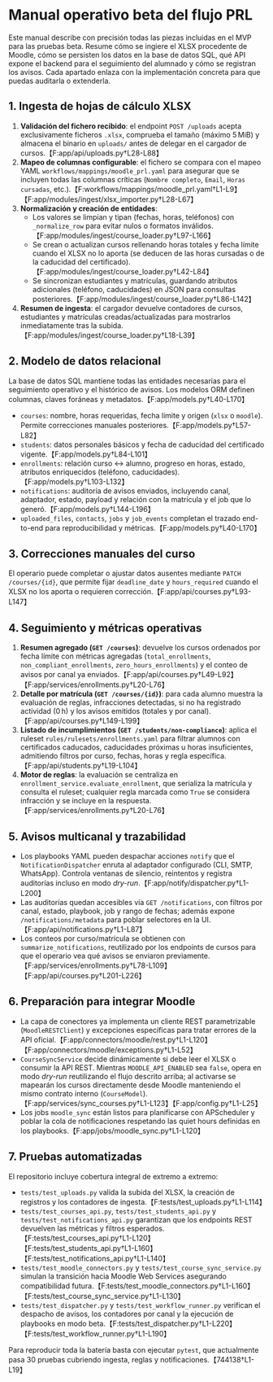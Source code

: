 # Manual operativo beta del flujo PRL

Este manual describe con precisión todas las piezas incluidas en el MVP para las pruebas beta. Resume cómo se ingiere el XLSX procedente de Moodle, cómo se persisten los datos en la base de datos SQL, qué API expone el backend para el seguimiento del alumnado y cómo se registran los avisos. Cada apartado enlaza con la implementación concreta para que puedas auditarla o extenderla.

## 1. Ingesta de hojas de cálculo XLSX

1. **Validación del fichero recibido**: el endpoint `POST /uploads` acepta exclusivamente ficheros `.xlsx`, comprueba el tamaño (máximo 5 MiB) y almacena el binario en `uploads/` antes de delegar en el cargador de cursos.【F:app/api/uploads.py†L28-L88】
2. **Mapeo de columnas configurable**: el fichero se compara con el mapeo YAML `workflows/mappings/moodle_prl.yaml` para asegurar que se incluyen todas las columnas críticas (`Nombre completo`, `Email`, `Horas cursadas`, etc.).【F:workflows/mappings/moodle_prl.yaml†L1-L9】【F:app/modules/ingest/xlsx_importer.py†L28-L67】
3. **Normalización y creación de entidades**:
   - Los valores se limpian y tipan (fechas, horas, teléfonos) con `_normalize_row` para evitar nulos o formatos inválidos.【F:app/modules/ingest/course_loader.py†L97-L166】
   - Se crean o actualizan cursos rellenando horas totales y fecha límite cuando el XLSX no lo aporta (se deducen de las horas cursadas o de la caducidad del certificado).【F:app/modules/ingest/course_loader.py†L42-L84】
   - Se sincronizan estudiantes y matrículas, guardando atributos adicionales (teléfono, caducidades) en JSON para consultas posteriores.【F:app/modules/ingest/course_loader.py†L86-L142】
4. **Resumen de ingesta**: el cargador devuelve contadores de cursos, estudiantes y matrículas creadas/actualizadas para mostrarlos inmediatamente tras la subida.【F:app/modules/ingest/course_loader.py†L18-L39】

## 2. Modelo de datos relacional

La base de datos SQL mantiene todas las entidades necesarias para el seguimiento operativo y el histórico de avisos. Los modelos ORM definen columnas, claves foráneas y metadatos.【F:app/models.py†L40-L170】

- `courses`: nombre, horas requeridas, fecha límite y origen (`xlsx` o `moodle`). Permite correcciones manuales posteriores.【F:app/models.py†L57-L82】
- `students`: datos personales básicos y fecha de caducidad del certificado vigente.【F:app/models.py†L84-L101】
- `enrollments`: relación curso ↔ alumno, progreso en horas, estado, atributos enriquecidos (teléfono, caducidades).【F:app/models.py†L103-L132】
- `notifications`: auditoría de avisos enviados, incluyendo canal, adaptador, estado, payload y relación con la matrícula y el job que lo generó.【F:app/models.py†L144-L196】
- `uploaded_files`, `contacts`, `jobs` y `job_events` completan el trazado end-to-end para reproducibilidad y métricas.【F:app/models.py†L40-L170】

## 3. Correcciones manuales del curso

El operario puede completar o ajustar datos ausentes mediante `PATCH /courses/{id}`, que permite fijar `deadline_date` y `hours_required` cuando el XLSX no los aporta o requieren corrección.【F:app/api/courses.py†L93-L147】

## 4. Seguimiento y métricas operativas

1. **Resumen agregado (`GET /courses`)**: devuelve los cursos ordenados por fecha límite con métricas agregadas (`total_enrollments`, `non_compliant_enrollments`, `zero_hours_enrollments`) y el conteo de avisos por canal ya enviados.【F:app/api/courses.py†L49-L92】【F:app/services/enrollments.py†L20-L76】
2. **Detalle por matrícula (`GET /courses/{id}`)**: para cada alumno muestra la evaluación de reglas, infracciones detectadas, si no ha registrado actividad (0 h) y los avisos emitidos (totales y por canal).【F:app/api/courses.py†L149-L199】
3. **Listado de incumplimientos (`GET /students/non-compliance`)**: aplica el ruleset `rules/rulesets/enrollments.yaml` para filtrar alumnos con certificados caducados, caducidades próximas u horas insuficientes, admitiendo filtros por curso, fechas, horas y regla específica.【F:app/api/students.py†L19-L104】
4. **Motor de reglas**: la evaluación se centraliza en `enrollment_service.evaluate_enrollment`, que serializa la matrícula y consulta el ruleset; cualquier regla marcada como `True` se considera infracción y se incluye en la respuesta.【F:app/services/enrollments.py†L20-L76】

## 5. Avisos multicanal y trazabilidad

- Los playbooks YAML pueden despachar acciones `notify` que el `NotificationDispatcher` enruta al adaptador configurado (CLI, SMTP, WhatsApp). Controla ventanas de silencio, reintentos y registra auditorías incluso en modo *dry-run*.【F:app/notify/dispatcher.py†L1-L200】
- Las auditorías quedan accesibles vía `GET /notifications`, con filtros por canal, estado, playbook, job y rango de fechas; además expone `/notifications/metadata` para poblar selectores en la UI.【F:app/api/notifications.py†L1-L87】
- Los conteos por curso/matrícula se obtienen con `summarize_notifications`, reutilizado por los endpoints de cursos para que el operario vea qué avisos se enviaron previamente.【F:app/services/enrollments.py†L78-L109】【F:app/api/courses.py†L201-L226】

## 6. Preparación para integrar Moodle

- La capa de conectores ya implementa un cliente REST parametrizable (`MoodleRESTClient`) y excepciones específicas para tratar errores de la API oficial.【F:app/connectors/moodle/rest.py†L1-L120】【F:app/connectors/moodle/exceptions.py†L1-L52】
- `CourseSyncService` decide dinámicamente si debe leer el XLSX o consumir la API REST. Mientras `MOODLE_API_ENABLED` sea `false`, opera en modo *dry-run* reutilizando el flujo descrito arriba; al activarse se mapearán los cursos directamente desde Moodle manteniendo el mismo contrato interno (`CourseModel`).【F:app/services/sync_courses.py†L1-L123】【F:app/config.py†L1-L25】
- Los jobs `moodle_sync` están listos para planificarse con APScheduler y poblar la cola de notificaciones respetando las quiet hours definidas en los playbooks.【F:app/jobs/moodle_sync.py†L1-L120】

## 7. Pruebas automatizadas

El repositorio incluye cobertura integral de extremo a extremo:

- `tests/test_uploads.py` valida la subida del XLSX, la creación de registros y los contadores de ingesta.【F:tests/test_uploads.py†L1-L114】
- `tests/test_courses_api.py`, `tests/test_students_api.py` y `tests/test_notifications_api.py` garantizan que los endpoints REST devuelven las métricas y filtros esperados.【F:tests/test_courses_api.py†L1-L120】【F:tests/test_students_api.py†L1-L160】【F:tests/test_notifications_api.py†L1-L140】
- `tests/test_moodle_connectors.py` y `tests/test_course_sync_service.py` simulan la transición hacia Moodle Web Services asegurando compatibilidad futura.【F:tests/test_moodle_connectors.py†L1-L160】【F:tests/test_course_sync_service.py†L1-L130】
- `tests/test_dispatcher.py` y `tests/test_workflow_runner.py` verifican el despacho de avisos, los contadores por canal y la ejecución de playbooks en modo beta.【F:tests/test_dispatcher.py†L1-L220】【F:tests/test_workflow_runner.py†L1-L190】

Para reproducir toda la batería basta con ejecutar `pytest`, que actualmente pasa 30 pruebas cubriendo ingesta, reglas y notificaciones.【744138†L1-L19】

